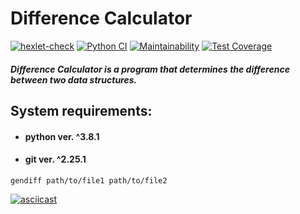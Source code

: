 # Difference Calculator

[![hexlet-check](https://github.com/vl-gush/python-project-50/actions/workflows/hexlet-check.yml/badge.svg)](https://github.com/vl-gush/python-project-50/actions/workflows/hexlet-check.yml)
[![Python CI](https://github.com/vl-gush/python-project-50/actions/workflows/pyci.yml/badge.svg)](https://github.com/vl-gush/python-project-50/actions/workflows/pyci.yml)
[![Maintainability](https://api.codeclimate.com/v1/badges/afda2d2afa312e29cb50/maintainability)](https://codeclimate.com/github/vl-gush/python-project-50/maintainability)
[![Test Coverage](https://api.codeclimate.com/v1/badges/afda2d2afa312e29cb50/test_coverage)](https://codeclimate.com/github/vl-gush/python-project-50/test_coverage)

##### Difference Calculator is a program that determines the difference between two data structures.

## System requirements:
* #### python ver. ^3.8.1
* #### git ver. ^2.25.1

```
gendiff path/to/file1 path/to/file2
```
[![asciicast](https://asciinema.org/a/QI1uFvVer51wfpnS4ajkMnDqi.png)](https://asciinema.org/a/QI1uFvVer51wfpnS4ajkMnDqi)